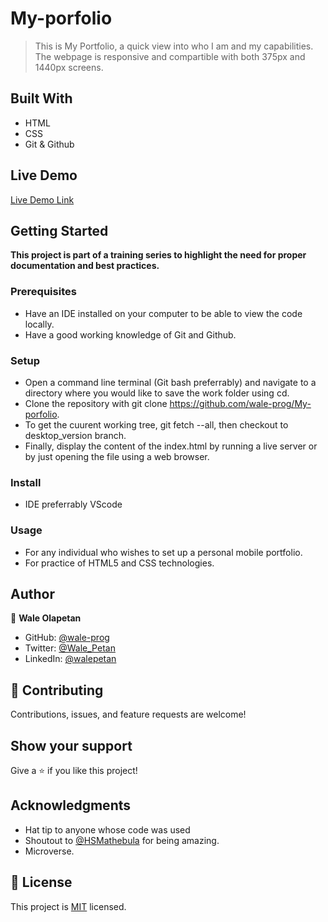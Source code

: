 # My-porfolio

> This is My Portfolio, a quick view into who I am and my capabilities.
> The webpage is responsive and compartible with both 375px and 1440px screens.


## Built With

- HTML
- CSS
- Git & Github

## Live Demo
[Live Demo Link](https://wale-prog.github.io/My-porfolio/)


## Getting Started

**This project is part of a training series to highlight the need for proper documentation and best practices.**


### Prerequisites
- Have an IDE installed on your computer to be able to view the code locally.
- Have a good working knowledge of Git and Github.

### Setup
- Open a command line terminal (Git bash preferrably) and navigate to a directory where you would like to save the work folder using cd.
- Clone the repository with git clone https://github.com/wale-prog/My-porfolio.
- To get the cuurent working tree, git fetch --all, then checkout to desktop_version branch.
- Finally, display the content of the index.html by running a live server or by just opening the file using a web browser.

### Install
- IDE preferrably VScode

### Usage
- For any individual who wishes to set up a personal mobile portfolio.
- For practice of HTML5 and CSS technologies.


## Author 

👤 **Wale Olapetan**

- GitHub: [@wale-prog](https://github.com/wale-prog)
- Twitter: [@Wale_Petan](https://twitter.com/Wale_Petan)
- LinkedIn: [@walepetan](https://www.linkedin.com/in/walepetan)



## 🤝 Contributing
Contributions, issues, and feature requests are welcome!



## Show your support

Give a ⭐️ if you like this project!

## Acknowledgments

- Hat tip to anyone whose code was used
- Shoutout to [@HSMathebula](https://github.com/HSMathebula) for being amazing.
- Microverse.

## 📝 License


This project is [MIT](./MIT.md) licensed.

